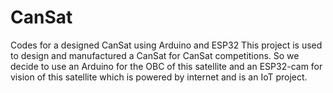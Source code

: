# CanSat
Codes for a designed CanSat using Arduino and ESP32
This project is used to design and manufactured a CanSat for CanSat competitions. So we decide to use an Arduino for the OBC of this satellite and an ESP32-cam for vision of this satellite which is powered by internet and is an IoT project.
